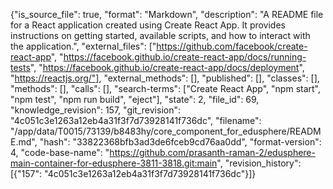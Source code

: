 {"is_source_file": true, "format": "Markdown", "description": "A README file for a React application created using Create React App. It provides instructions on getting started, available scripts, and how to interact with the application.", "external_files": ["https://github.com/facebook/create-react-app", "https://facebook.github.io/create-react-app/docs/running-tests", "https://facebook.github.io/create-react-app/docs/deployment", "https://reactjs.org/"], "external_methods": [], "published": [], "classes": [], "methods": [], "calls": [], "search-terms": ["Create React App", "npm start", "npm test", "npm run build", "eject"], "state": 2, "file_id": 69, "knowledge_revision": 157, "git_revision": "4c051c3e1263a12eb4a31f3f7d73928141f736dc", "filename": "/app/data/T0015/73139/b8483hy/core_component_for_edusphere/README.md", "hash": "33822368bfb3ad3de6fceb9cd76aa0dd", "format-version": 4, "code-base-name": "https://github.com/prasanth-raman-2/edusphere-main-container-for-edusphere-3811-3818.git:main", "revision_history": [{"157": "4c051c3e1263a12eb4a31f3f7d73928141f736dc"}]}